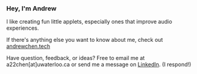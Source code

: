 ### Hey, I'm Andrew

I like creating fun little applets, especially ones that improve audio experiences. 

If there's anything else you want to know about me, check out [andrewchen.tech](https://andrewchen.tech)

Have question, feedback, or ideas? Free to email me at a22chen[at]uwaterloo.ca or send me a message on [LinkedIn](https://www.linkedin.com/in/anyuan-chen/). (I respond!) 
    
         
 
   
       
   
   
